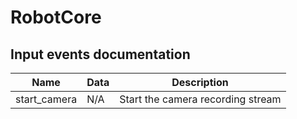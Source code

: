 # RobotCore

## Input events documentation
| Name | Data | Description |
|------|------|-------------|
|start_camera|N/A|Start the camera recording stream
